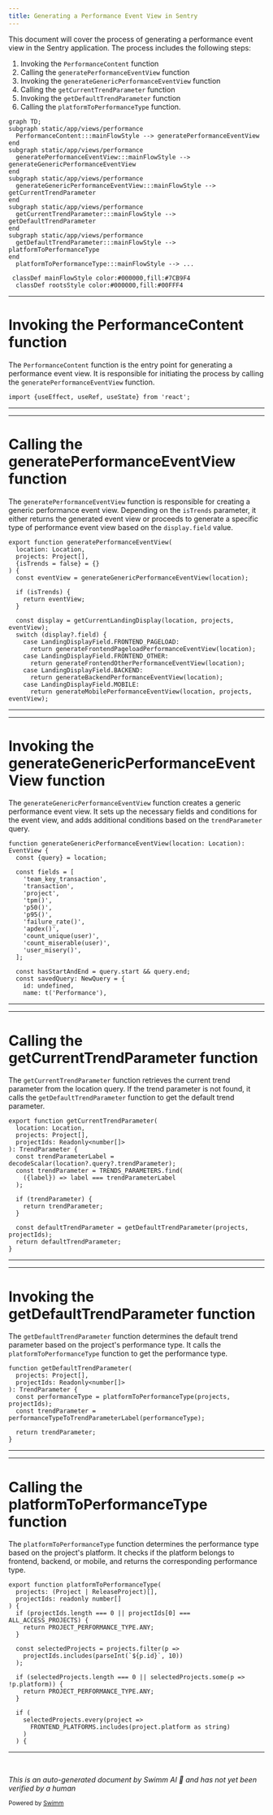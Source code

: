 ```yaml
---
title: Generating a Performance Event View in Sentry
---
```

This document will cover the process of generating a performance event view in the Sentry application. The process includes the following steps:

1. Invoking the `PerformanceContent` function
2. Calling the `generatePerformanceEventView` function
3. Invoking the `generateGenericPerformanceEventView` function
4. Calling the `getCurrentTrendParameter` function
5. Invoking the `getDefaultTrendParameter` function
6. Calling the `platformToPerformanceType` function.

```mermaid
graph TD;
subgraph static/app/views/performance
  PerformanceContent:::mainFlowStyle --> generatePerformanceEventView
end
subgraph static/app/views/performance
  generatePerformanceEventView:::mainFlowStyle --> generateGenericPerformanceEventView
end
subgraph static/app/views/performance
  generateGenericPerformanceEventView:::mainFlowStyle --> getCurrentTrendParameter
end
subgraph static/app/views/performance
  getCurrentTrendParameter:::mainFlowStyle --> getDefaultTrendParameter
end
subgraph static/app/views/performance
  getDefaultTrendParameter:::mainFlowStyle --> platformToPerformanceType
end
  platformToPerformanceType:::mainFlowStyle --> ...

 classDef mainFlowStyle color:#000000,fill:#7CB9F4
  classDef rootsStyle color:#000000,fill:#00FFF4
```

<SwmSnippet path="/static/app/views/performance/content.tsx" line="1">

---

# Invoking the PerformanceContent function

The `PerformanceContent` function is the entry point for generating a performance event view. It is responsible for initiating the process by calling the `generatePerformanceEventView` function.

```tsx
import {useEffect, useRef, useState} from 'react';
```

---

</SwmSnippet>

<SwmSnippet path="/static/app/views/performance/data.tsx" line="739">

---

# Calling the generatePerformanceEventView function

The `generatePerformanceEventView` function is responsible for creating a generic performance event view. Depending on the `isTrends` parameter, it either returns the generated event view or proceeds to generate a specific type of performance event view based on the `display.field` value.

```tsx
export function generatePerformanceEventView(
  location: Location,
  projects: Project[],
  {isTrends = false} = {}
) {
  const eventView = generateGenericPerformanceEventView(location);

  if (isTrends) {
    return eventView;
  }

  const display = getCurrentLandingDisplay(location, projects, eventView);
  switch (display?.field) {
    case LandingDisplayField.FRONTEND_PAGELOAD:
      return generateFrontendPageloadPerformanceEventView(location);
    case LandingDisplayField.FRONTEND_OTHER:
      return generateFrontendOtherPerformanceEventView(location);
    case LandingDisplayField.BACKEND:
      return generateBackendPerformanceEventView(location);
    case LandingDisplayField.MOBILE:
      return generateMobilePerformanceEventView(location, projects, eventView);
```

---

</SwmSnippet>

<SwmSnippet path="/static/app/views/performance/data.tsx" line="392">

---

# Invoking the generateGenericPerformanceEventView function

The `generateGenericPerformanceEventView` function creates a generic performance event view. It sets up the necessary fields and conditions for the event view, and adds additional conditions based on the `trendParameter` query.

```tsx
function generateGenericPerformanceEventView(location: Location): EventView {
  const {query} = location;

  const fields = [
    'team_key_transaction',
    'transaction',
    'project',
    'tpm()',
    'p50()',
    'p95()',
    'failure_rate()',
    'apdex()',
    'count_unique(user)',
    'count_miserable(user)',
    'user_misery()',
  ];

  const hasStartAndEnd = query.start && query.end;
  const savedQuery: NewQuery = {
    id: undefined,
    name: t('Performance'),
```

---

</SwmSnippet>

<SwmSnippet path="/static/app/views/performance/trends/utils.tsx" line="160">

---

# Calling the getCurrentTrendParameter function

The `getCurrentTrendParameter` function retrieves the current trend parameter from the location query. If the trend parameter is not found, it calls the `getDefaultTrendParameter` function to get the default trend parameter.

```tsx
export function getCurrentTrendParameter(
  location: Location,
  projects: Project[],
  projectIds: Readonly<number[]>
): TrendParameter {
  const trendParameterLabel = decodeScalar(location?.query?.trendParameter);
  const trendParameter = TRENDS_PARAMETERS.find(
    ({label}) => label === trendParameterLabel
  );

  if (trendParameter) {
    return trendParameter;
  }

  const defaultTrendParameter = getDefaultTrendParameter(projects, projectIds);
  return defaultTrendParameter;
}
```

---

</SwmSnippet>

<SwmSnippet path="/static/app/views/performance/trends/utils.tsx" line="150">

---

# Invoking the getDefaultTrendParameter function

The `getDefaultTrendParameter` function determines the default trend parameter based on the project's performance type. It calls the `platformToPerformanceType` function to get the performance type.

```tsx
function getDefaultTrendParameter(
  projects: Project[],
  projectIds: Readonly<number[]>
): TrendParameter {
  const performanceType = platformToPerformanceType(projects, projectIds);
  const trendParameter = performanceTypeToTrendParameterLabel(performanceType);

  return trendParameter;
}
```

---

</SwmSnippet>

<SwmSnippet path="/static/app/views/performance/utils.tsx" line="51">

---

# Calling the platformToPerformanceType function

The `platformToPerformanceType` function determines the performance type based on the project's platform. It checks if the platform belongs to frontend, backend, or mobile, and returns the corresponding performance type.

```tsx
export function platformToPerformanceType(
  projects: (Project | ReleaseProject)[],
  projectIds: readonly number[]
) {
  if (projectIds.length === 0 || projectIds[0] === ALL_ACCESS_PROJECTS) {
    return PROJECT_PERFORMANCE_TYPE.ANY;
  }

  const selectedProjects = projects.filter(p =>
    projectIds.includes(parseInt(`${p.id}`, 10))
  );

  if (selectedProjects.length === 0 || selectedProjects.some(p => !p.platform)) {
    return PROJECT_PERFORMANCE_TYPE.ANY;
  }

  if (
    selectedProjects.every(project =>
      FRONTEND_PLATFORMS.includes(project.platform as string)
    )
  ) {
```

---

</SwmSnippet>

&nbsp;

*This is an auto-generated document by Swimm AI 🌊 and has not yet been verified by a human*

<SwmMeta version="3.0.0" repo-id="Z2l0aHViJTNBJTNBZGVtby1zZW50cnklM0ElM0Fzd2ltbWlv" repo-name="demo-sentry"><sup>Powered by [Swimm](/)</sup></SwmMeta>
